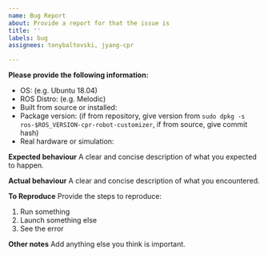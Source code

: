 ```yaml
---
name: Bug Report
about: Provide a report for that the issue is
title: ''
labels: bug
assignees: tonybaltovski, jyang-cpr

---
```


**Please provide the following information:**
 - OS: (e.g. Ubuntu 18.04)
 - ROS Distro: (e.g. Melodic)
 - Built from source or installed:
 - Package version: (if from repository, give version from `sudo dpkg -s ros-$ROS_VERSION-cpr-robot-customizer`, if from source, give commit hash)
 - Real hardware or simulation:

 **Expected behaviour**
 A clear and concise description of what you expected to happen.

 **Actual behaviour**
 A clear and concise description of what you encountered.

**To Reproduce**
Provide the steps to reproduce:
1. Run something
2. Launch something else
3. See the error


**Other notes**
Add anything else you think is important.
